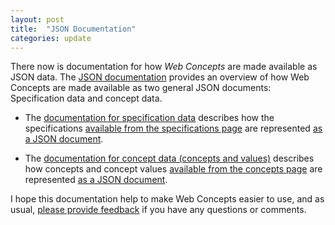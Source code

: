 ```yaml
---
layout: post
title:  "JSON Documentation"
categories: update
---
```


There now is documentation for how *Web Concepts* are made available as JSON data. The [JSON documentation](/JSON) provides an overview of how Web Concepts are made available as two general JSON documents: Specification data and concept data.

* The [documentation for specification data](/JSON-specs) describes how the specifications [available from the specifications page](/specs/) are represented [as a JSON document](/specs.json).

* The [documentation for concept data (concepts and values)](/JSON-concepts) describes how concepts and concept values [available from the concepts page](/concepts/) are  represented [as a JSON document](/concepts.json).

I hope this documentation help to make Web Concepts easier to use, and as usual, [please provide feedback](https://github.com/dret/webconcepts/issues/) if you have any questions or comments.
